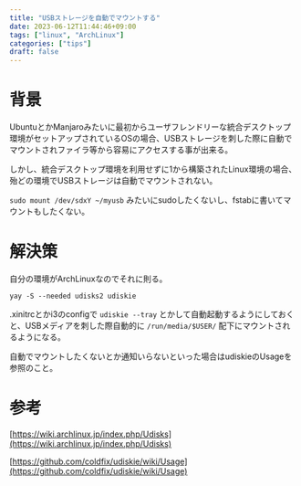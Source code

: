 ```yaml
---
title: "USBストレージを自動でマウントする"
date: 2023-06-12T11:44:46+09:00
tags: ["linux", "ArchLinux"]
categories: ["tips"]
draft: false
---
```

# 背景
UbuntuとかManjaroみたいに最初からユーザフレンドリーな統合デスクトップ環境がセットアップされているOSの場合、USBストレージを刺した際に自動でマウントされファイラ等から容易にアクセスする事が出来る。

しかし、統合デスクトップ環境を利用せずに1から構築されたLinux環境の場合、殆どの環境でUSBストレージは自動でマウントされない。

`sudo mount /dev/sdxY ~/myusb` みたいにsudoしたくないし、fstabに書いてマウントもしたくない。

# 解決策
自分の環境がArchLinuxなのでそれに則る。
```
yay -S --needed udisks2 udiskie
```

.xinitrcとかi3のconfigで `udiskie --tray` とかして自動起動するようにしておくと、USBメディアを刺した際自動的に `/run/media/$USER/` 配下にマウントされるようになる。

自動でマウントしたくないとか通知いらないといった場合はudiskieのUsageを参照のこと。


# 参考
[https://wiki.archlinux.jp/index.php/Udisks](https://wiki.archlinux.jp/index.php/Udisks)

[https://github.com/coldfix/udiskie/wiki/Usage](https://github.com/coldfix/udiskie/wiki/Usage)
